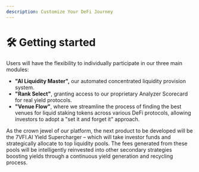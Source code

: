 ```yaml
---
description: Customize Your DeFi Journey
---
```


# 🛠 Getting started

Users will have the flexibility to individually participate in our three main modules:

* **"AI Liquidity Master",** our automated concentrated liquidity provision system.
* **"Rank Select"**, granting access to our proprietary Analyzer Scorecard for real yield protocols.
* **"Venue Flow"**, where we streamline the process of finding the best venues for liquid staking tokens across various DeFi protocols, allowing investors to adopt a "set it and forget it" approach.&#x20;

As the crown jewel of our platform, the next product to be developed will be the 7VFI.AI Yield Supercharger – which will take investor funds and strategically allocate to top liquidity pools. The fees generated from these pools will be intelligently reinvested into other secondary strategies boosting yields through a continuous yield generation and recycling process.&#x20;
